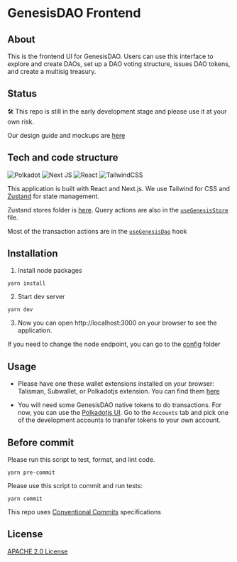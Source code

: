# GenesisDAO Frontend

## About

This is the frontend UI for GenesisDAO. Users can use this interface to explore and create DAOs, set up a DAO voting structure, issues DAO tokens, and create a multisig treasury.   


## Status

:hammer_and_wrench: This repo is still in the early development stage and please use it at your own risk. 

Our design guide and mockups are [here](./design/)

## Tech and code structure

![Polkadot](https://img.shields.io/badge/polkadot-E6007A?style=for-the-badge&logo=polkadot&logoColor=white) ![Next JS](https://img.shields.io/badge/Next-black?style=for-the-badge&logo=next.js&logoColor=white) ![React](https://img.shields.io/badge/react-%2320232a.svg?style=for-the-badge&logo=react&logoColor=%2361DAFB) ![TailwindCSS](https://img.shields.io/badge/tailwindcss-%2338B2AC.svg?style=for-the-badge&logo=tailwind-css&logoColor=white) 

This application is built with React and Next.js. We use Tailwind for CSS and [Zustand](https://github.com/pmndrs/zustand) for state management.


Zustand stores folder is [here](./src/stores/). Query actions are also in the [`useGenesisStore`](./src/stores/genesisStore.ts) file. 

Most of the transaction actions are in the [`useGenesisDao`](./src/hooks/useGenesisDao.ts) hook


## Installation

1. Install node packages

```
yarn install
```

2. Start dev server 
```
yarn dev
```

3. Now you can open http://localhost:3000 on your browser to see the application.

If you need to change the node endpoint, you can go to the [config](./src/config) folder

## Usage

- Please have one these wallet extensions installed on your browser: Talisman, Subwallet, or Polkadotjs extension. You can find them [here](https://wiki.polkadot.network/docs/wallets)

- You will need some GenesisDAO native tokens to do transactions. For now, you can use the [Polkadotjs UI](https://polkadot.js.org/apps). Go to the `Accounts` tab and  pick one of the development accounts to transfer tokens to your own account. 


## Before commit

Please run this script to test, format, and lint code. 

```
yarn pre-commit
```


Please use this script to commit and run tests:

```
yarn commit
```


This repo uses [Conventional Commits](https://www.conventionalcommits.org/en/v1.0.0/#specification) specifications


## License
[APACHE 2.0 License](https://github.com/deep-ink-ventures/genesis-dao-frontend/blob/main/LICENSE)
